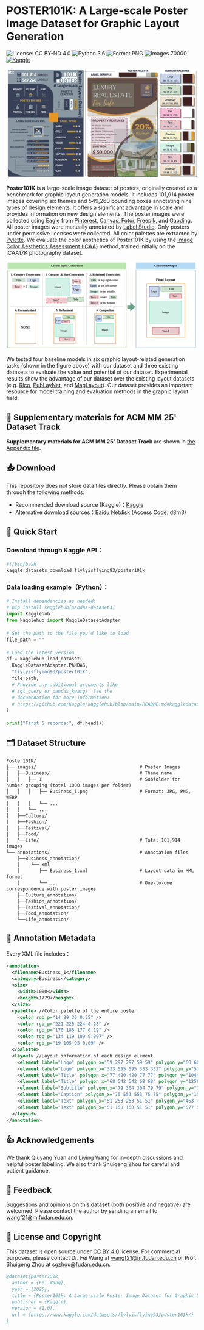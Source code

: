 # POSTER101K: A Large-scale Poster Image Dataset for Graphic Layout Generation
![License: CC BY-ND 4.0](https://img.shields.io/badge/License-CC_BY--ND_4.0-blue.svg)
![Python 3.6](https://img.shields.io/badge/Python-3.9-blue.svg)
![Format PNG](https://img.shields.io/badge/Format-PNG_JPG_WEBP-blue.svg)
![Images 70000](https://img.shields.io/badge/Images-100,000-blue.svg)
[![Kaggle](https://img.shields.io/badge/Download_on-Kaggle-20BEFF.svg)](https://www.kaggle.com/datasets/flylyisflying93/poster101k/)

![Poster Examples](./Dataset_Introduction.png)  

**Poster101K** is a large-scale image dataset of posters, originally created as a benchmark for graphic layout generation models. It includes 101,914 poster images covering six themes and 549,260 bounding boxes annotating nine types of design elements. It offers a significant advantage in scale and provides information on new design elements. The poster images were collected using [Eagle](https://cn.eagle.cool/) from [Pinterest](https://au.pinterest.com/), [Canvas](https://www.canva.cn/), [Fotor](https://www.fotor.com.cn/), [Freepik](https://https://wepik.com//), and [Gaoding](https://www.gaoding.com/). All poster images were manually annotated by [Label Studio](https://labelstud.io/). Only posters under permissive licenses were collected. All color palettes are extracted by [Pylette](https://doi.org/10.5281/zenodo.14757253). We evaluate the color aesthetics of Poster101K by using the [Image Color Aesthetics Assessment (ICAA)](https://github.com/woshidandan/Image-Color-Aesthetics-and-Quality-Assessment) method, trained initially on the ICAA17K photography dataset.

![Task Illustration](./Tasks_illustration_(L-R).jpg)  

We tested four baseline models in six graphic layout-related generation tasks (shown in the figure above) with our dataset and three existing datasets to evaluate the value and potential of our dataset. Experimental results show the advantage of our dataset over the existing layout datasets (e.g. [Rico](http://www.interactionmining.org/rico.html), [PubLayNet](https://github.com/ibm-aur-nlp/PubLayNet), and [MagLayout](https://xtqiao.com/projects/content_aware_layout/)). Our dataset provides an important resource for model training and evaluation methods in the graphic layout field.

## 📎 Supplementary materials for ACM MM 25' Dataset Track
**Supplementary materials for ACM MM 25' Dataset Track** are shown in [the Appendix file](./Appendix_POSTER101K_ACM_MM_2025_DATASET_TRACK.pdf).


## 📥 Download
This repository does not store data files directly. Please obtain them through the following methods:
- Recommended download source (Kaggle)：[Kaggle](https://www.kaggle.com/datasets/flylyisflying93/poster101k/)
- Alternative download sources：[Baidu Netdisk](https://pan.baidu.com/s/1p3bDj4suiawCB5ZA6sNGhQ?pwd=d8m3) (Access Code: d8m3)

## 🚀 Quick Start
### Download through Kaggle API：
```bash
#!/bin/bash
kaggle datasets download flylyisflying93/poster101k
```

### Data loading example（Python）：
```python
# Install dependencies as needed:
# pip install kagglehub[pandas-datasets]
import kagglehub
from kagglehub import KaggleDatasetAdapter

# Set the path to the file you'd like to load
file_path = ""

# Load the latest version
df = kagglehub.load_dataset(
  KaggleDatasetAdapter.PANDAS,
  "flylyisflying93/poster101k",
  file_path,
  # Provide any additional arguments like 
  # sql_query or pandas_kwargs. See the 
  # documenation for more information:
  # https://github.com/Kaggle/kagglehub/blob/main/README.md#kaggledatasetadapterpandas
)

print("First 5 records:", df.head())
```

## 🗂️ Dataset Structure
```
Poster101K/
├── images/                                      # Poster Images
│   ├──Business/                                 # Theme name
│   │   ├── 1                                    # Subfolder for number grouping (total 1000 images per folder)
│   │   │   ├── Business_1.png                   # Format: JPG, PNG, WEBP
│   │   │   └── ...
│   │   └── ...
│   ├──Culture/
│   ├──Fashion/
│   ├──Festival/
│   ├──Food/
│   └──Life/                                     # Total 101,914 images
└── annotations/                                 # Annotation files
    ├──Business_annotation/ 
    │    └── xml
    │	    ├── Business_1.xml                   # Layout data in XML format
    │	    └── ...                              # One-to-one correspondence with poster images
    ├──Culture_annotation/ 
    ├──Fashion_annotation/ 
    ├──Festival_annotation/ 
    ├──Food_annotation/ 
    └──Life_annotation/ 

```

## 📝 Annotation Metadata
Every XML file includes：
```xml
<annotation>
  <filename>Business_1</filename>
  <category>Business</category>
  <size>
    <width>1000</width>
    <height>1779</height>
  </size>
  <palette> //Color palette of the entire poster
    <color rgb_p="14 29 36 0.35" />
    <color rgb_p="221 225 224 0.28" />
    <color rgb_p="170 185 177 0.19" />
    <color rgb_p="134 119 109 0.097" />
    <color rgb_p="19 105 95 0.09" />
  </palette>
  <layout> //Layout information of each design element
    <element label="Logo" polygon_x="59 297 297 59 59" polygon_y="60 60 147 147 60" color_1="205 219 213 0.53" color_2="149 181 173 0.25" color_3="18 97 83 0.22" />
    <element label="Logo" polygon_x="333 595 595 333 333" polygon_y="51 51 159 159 51" color_1="230 233 235 0.64" color_2="182 207 201 0.19" color_3="21 98 85 0.16" />
    <element label="Title" polygon_x="77 420 420 77 77" polygon_y="1044 1044 1209 1209 1044" color_1="9 22 29 0.74" color_2="245 163 174 0.21" color_3="129 94 103 0.044" />
    <element label="Title" polygon_x="68 542 542 68 68" polygon_y="1259 1259 1374 1374 1259" color_1="9 18 25 0.79" color_2="238 240 241 0.14" color_3="119 125 128 0.064" />
    <element label="Subtitle" polygon_x="79 304 304 79 79" polygon_y="1396 1396 1471 1471 1396" color_1="7 14 20 0.77" color_2="240 241 242 0.17" color_3="121 125 128 0.058" />
    <element label="Caption" polygon_x="75 553 553 75 75" polygon_y="1524 1524 1587 1587 1524" color_1="10 16 23 0.61" color_2="242 172 185 0.35" color_3="119 89 99 0.042" />
    <element label="Text" polygon_x="51 253 253 51 51" polygon_y="453 453 498 498 453" color_1="205 219 211 0.46" color_2="153 181 172 0.42" color_3="54 112 98 0.12" />
    <element label="Text" polygon_x="51 158 158 51 51" polygon_y="577 577 771 771 577" color_1="162 190 183 0.58" color_2="197 217 209 0.29" color_3="45 109 95 0.13" />
  </layout>
</annotation>
```

## 👍 Acknowledgements
We thank Qiuyang Yuan and Liying Wang for in-depth discussions and helpful poster labelling. We also thank Shuigeng Zhou for careful and patient guidance.

## 🤝 Feedback
Suggestions and opinions on this dataset (both positive and negative) are welcomed. Please contact the author by sending an email to wangf21@m.fudan.edu.cn.

## 📜 License and Copyright
This dataset is open source under [CC BY 4.0](LICENSE) license. For commercial purposes, please contact Dr. Fei Wang at wangf21@m.fudan.edu.cn or Prof. Shuigeng Zhou at sgzhou@fudan.edu.cn.
```bibtex
@dataset{poster101k,
  author = {Fei Wang},
  year = {2025},
  title = {Poster101k: A Large-scale Poster Image Dataset for Graphic Layout Generation},
  publisher = {Kaggle},
  version = {1.0},
  url = {https://www.kaggle.com/datasets/flylyisflying93/poster101k/}
}
```
